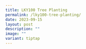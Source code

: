 ```yaml
---
title: LKY100 Tree Planting
permalink: /lky100-tree-planting/
date: 2023-09-15
layout: post
description: ""
image: ""
variant: tiptap
---
```

